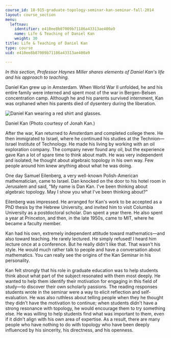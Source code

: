```yaml
---
course_id: 18-915-graduate-topology-seminar-kan-seminar-fall-2014
layout: course_section
menu:
  leftnav:
    identifier: e410ee8b87009b71186a43313ae400a9
    name: Life & Teaching of Daniel Kan
    weight: 30
title: Life & Teaching of Daniel Kan
type: course
uid: e410ee8b87009b71186a43313ae400a9

---
```


_In this section, Professor Haynes Miller shares elements of Daniel Kan's life and his approach to teaching._

Daniel Kan grew up in Amsterdam. When World War II unfolded, he and his entire family were interned and spent most of the war in Bergen-Belsen concentration camp. Although he and his parents survived internment, Kan was orphaned when his parents died of dysentery during the liberation.

![Daniel Kan wearing a red shirt and glasses.](/coursemedia/18-915-graduate-topology-seminar-kan-seminar-fall-2014/f6c8390a6e8ab22c46dd11186860ecbe_18.915-Kan_Photo.jpg)

Daniel Kan (Photo courtesy of Jonah Kan.)

After the war, Kan returned to Amsterdam and completed college there. He then immigrated to Israel, where he continued his studies at the Technion—Israel Institute of Technology. He made his living by working with an oil exploration company. The company never found any oil, but the experience gave Kan a lot of spare time to think about math. He was very independent and isolated; he thought about algebraic topology in his own way. Few people around him knew anything about what he was doing.

One day Samuel Eilenberg, a very well-known Polish-American mathematician, came to Israel. Dan knocked on the door to his hotel room in Jerusalem and said, "My name is Dan Kan. I've been thinking about algebraic topology. May I show you what I've been thinking about?"

Eilenberg was impressed. He arranged for Kan's work to be accepted as a PhD thesis by the Hebrew University, and invited him to visit Columbia University as a postdoctoral scholar. Dan spent a year there. He also spent a year at Princeton, and then, in the late 1950s, came to MIT, where he became a faculty member.

Kan had his own, extremely independent attitude toward mathematics—and also toward teaching. He rarely lectured. He simply refused! I heard him lecture once at a conference. But he really didn't like that. That wasn't his style. He would much rather talk to people and have a conversation about mathematics. You can really see the origins of the Kan Seminar in his personality.

Kan felt strongly that his role in graduate education was to help students think about what part of the subject resonated with them most deeply. He wanted to help them identify their motivation for engaging in this field of study—to discover their own scholarly passions. The reading responses students wrote in the seminar were a way to elicit reflection and self-evaluation. He was also ruthless about telling people when they he thought they didn't have the motivation to continue; when students didn't have a strong resonance with topology, he would encourage them to try something else. He was willing to help students find what was important to them, even if it didn't align with his own area of expertise. As a result, there are many people who have nothing to do with topology who have been deeply influenced by his sincerity, his directness, and his openness.
